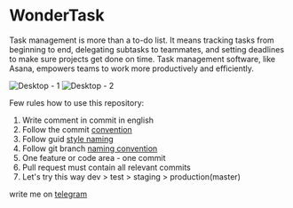 # WonderTask
Task management is more than a to-do list. It means tracking tasks from beginning to end, delegating subtasks to teammates, and setting deadlines to make sure projects get done on time. Task management software, like Asana, empowers teams to work more productively and efficiently.

![Desktop - 1](https://user-images.githubusercontent.com/13994582/216754719-da7254b7-cfcf-455b-8b1c-47e2a539a2f9.png)
![Desktop - 2](https://user-images.githubusercontent.com/13994582/216754724-34cf9de2-0bd7-4430-94b3-a45f1712fe44.png)

Few rules how to use this repository:
1. Write comment in commit in english
2. Follow the commit [convention](https://www.conventionalcommits.org/en/v1.0.0/)
3. Follow guid [style naming](https://dart.dev/guides/language/effective-dart/style)
4. Follow git branch [naming convention](https://dev.to/couchcamote/git-branching-name-convention-cch)
5. One feature or code area - one commit
6. Pull request must contain all relevant commits
7. Let's try this way dev > test > staging > production(master)

write me on [telegram](https://t.me/poteryal_trusy)
